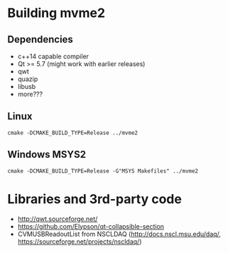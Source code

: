 # Building mvme2
## Dependencies
* c++14 capable compiler
* Qt >= 5.7 (might work with earlier releases)
* qwt
* quazip
* libusb
* more???

## Linux
  `cmake -DCMAKE_BUILD_TYPE=Release ../mvme2`

## Windows MSYS2
  `cmake -DCMAKE_BUILD_TYPE=Release -G"MSYS Makefiles" ../mvme2`

# Libraries and 3rd-party code
* http://qwt.sourceforge.net/
* https://github.com/Elypson/qt-collapsible-section
* CVMUSBReadoutList from NSCLDAQ (http://docs.nscl.msu.edu/daq/,
  https://sourceforge.net/projects/nscldaq/)
